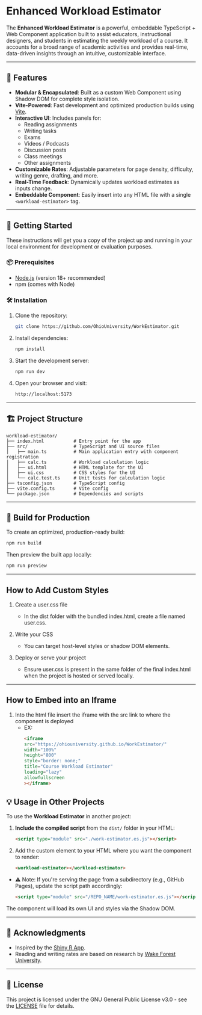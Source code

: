 # Enhanced Workload Estimator

The **Enhanced Workload Estimator** is a powerful, embeddable TypeScript + Web Component application built to assist educators, instructional designers, and students in estimating the weekly workload of a course. It accounts for a broad range of academic activities and provides real-time, data-driven insights through an intuitive, customizable interface.

---

## 🔧 Features

- **Modular & Encapsulated**: Built as a custom Web Component using Shadow DOM for complete style isolation.
- **Vite-Powered**: Fast development and optimized production builds using [Vite](https://vitejs.dev/).
- **Interactive UI**: Includes panels for:
  - Reading assignments
  - Writing tasks
  - Exams
  - Videos / Podcasts
  - Discussion posts
  - Class meetings
  - Other assignments
- **Customizable Rates**: Adjustable parameters for page density, difficulty, writing genre, drafting, and more.
- **Real-Time Feedback**: Dynamically updates workload estimates as inputs change.
- **Embeddable Component**: Easily insert into any HTML file with a single `<workload-estimator>` tag.

---

## 🚀 Getting Started

These instructions will get you a copy of the project up and running in your local environment for development or evaluation purposes.

### 📦 Prerequisites

- [Node.js](https://nodejs.org/) (version 18+ recommended)
- npm (comes with Node)

### 🛠️ Installation

1. Clone the repository:

   ```bash
   git clone https://github.com/OhioUniversity/WorkEstimator.git
   ```

2. Install dependencies:

   ```bash
   npm install
   ```

3. Start the development server:

   ```bash
   npm run dev
   ```

4. Open your browser and visit:

   ```
   http://localhost:5173
   ```

---

## 🏗️ Project Structure

```
workload-estimator/
├── index.html           # Entry point for the app
├── src/                 # TypeScript and UI source files
│   ├── main.ts          # Main application entry with component registration
│   ├── calc.ts          # Workload calculation logic
│   ├── ui.html          # HTML template for the UI
│   ├── ui.css           # CSS styles for the UI
│   └── calc.test.ts     # Unit tests for calculation logic
├── tsconfig.json        # TypeScript config
├── vite.config.ts       # Vite config
└── package.json         # Dependencies and scripts
```

---

## 🧪 Build for Production

To create an optimized, production-ready build:

```bash
npm run build
```

Then preview the built app locally:

```bash
npm run preview
```

---

## How to Add Custom Styles

1. Create a user.css file
   - In the dist folder with the bundled index.html, create a file named user.css.

2. Write your CSS
   - You can target host-level styles or shadow DOM elements.

3. Deploy or serve your project
   - Ensure user.css is present in the same folder of the final index.html when the project is hosted or served locally.

---

## How to Embed into an Iframe

1. Into the html file insert the iframe with the src link to where the component is deployed
   - EX:
      ```html
     <iframe 
      src="https://ohiouniversity.github.io/WorkEstimator/" 
      width="100%" 
      height="800" 
      style="border: none;" 
      title="Course Workload Estimator" 
      loading="lazy" 
      allowfullscreen 
      ></iframe>

## 💡 Usage in Other Projects

To use the **Workload Estimator** in another project:

1. **Include the compiled script** from the `dist/` folder in your HTML:
   ```html
   <script type="module" src="./work-estimator.es.js"></script>
2. Add the custom element to your HTML where you want the component to render:
   ```html
   <workload-estimator></workload-estimator>
 - ⚠️ Note: If you're serving the page from a subdirectory (e.g., GitHub Pages), update the script path accordingly:
   ```html
   <script type="module" src="/REPO_NAME/work-estimator.es.js"></script>

The component will load its own UI and styles via the Shadow DOM.

---

## 🙏 Acknowledgments

- Inspired by the [Shiny R App](https://shiny.justinesarey.com/wfuworkloadapp/).
- Reading and writing rates are based on research by [Wake Forest University](https://cat.wfu.edu/resources/workload/estimationdetails/).

---

## 📄 License

This project is licensed under the GNU General Public License v3.0 - see the [LICENSE](./LICENSE) file for details.
